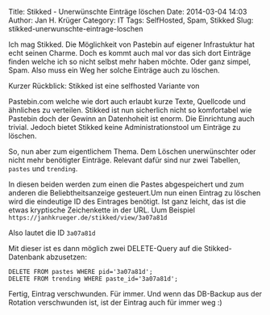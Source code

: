 Title: Stikked - Unerwünschte Einträge löschen
Date: 2014-03-04 14:03
Author: Jan H. Krüger
Category: IT
Tags: SelfHosted, Spam, Stikked
Slug: stikked-unerwunschte-eintrage-loschen

Ich mag Stikked. Die Möglichkeit von Pastebin auf eigener Infrastuktur
hat echt seinen Charme. Doch es kommt auch mal vor das sich dort
Einträge finden welche ich so nicht selbst mehr haben möchte. Oder ganz
simpel, Spam. Also muss ein Weg her solche Einträge auch zu löschen.

<!--more-->Kurzer Rückblick: Stikked ist eine selfhosted Variante von
Pastebin.com welche wie dort auch erlaubt kurze Texte, Quellcode und
ähnliches zu verteilen. Stikked ist nun sicherlich nicht so komfortabel
wie Pastebin doch der Gewinn an Datenhoheit ist enorm. Die Einrichtung
auch trivial. Jedoch bietet Stikked keine Administrationstool um
Einträge zu löschen.

So, nun aber zum eigentlichem Thema. Dem Löschen unerwünschter oder
nicht mehr benötigter Einträge. Relevant dafür sind nur zwei Tabellen, `pastes` und `trending`.

In diesen beiden werden zum einen die Pastes abgespeichert und zum
anderen die Beliebtheitsanzeige gesteuert.Um nun einen Eintrag zu
löschen wird die eindeutige ID des Eintrages benötigt. Ist ganz leicht,
das ist die etwas kryptische Zeichenkette in der URL. Uum Beispiel `https://janhkrueger.de/stikked/view/3a07a81d`

Also lautet die ID `3a07a81d`

Mit dieser ist es dann möglich zwei DELETE-Query auf die
Stikked-Datenbank abzusetzen:

    DELETE FROM pastes WHERE pid='3a07a81d';  
    DELETE FROM trending WHERE paste_id='3a07a81d';

Fertig, Eintrag verschwunden. Für immer. Und wenn das DB-Backup aus der
Rotation verschwunden ist, ist der Eintrag auch für immer weg :)

